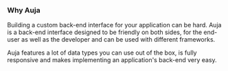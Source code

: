 <h3 id="why">Why Auja</h3>

<p class="leading">Building a custom back-end interface for your application can be hard. Auja is a back-end interface designed to be friendly on both sides, for the end-user as well as the developer and can be used with different frameworks.</p>

Auja features a lot of data types you can use out of the box, is fully responsive and makes implementing an application's back-end very easy.